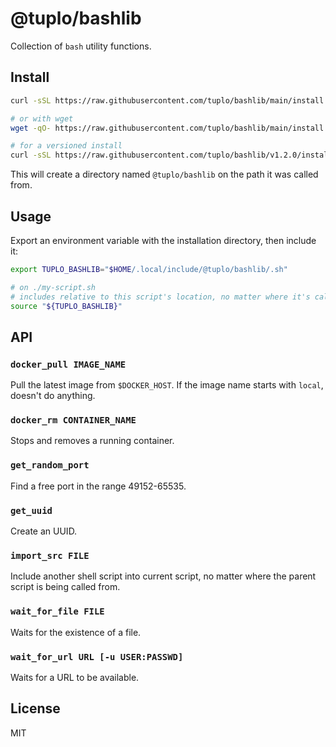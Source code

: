 # @tuplo/bashlib

Collection of `bash` utility functions.

## Install

```bash
curl -sSL https://raw.githubusercontent.com/tuplo/bashlib/main/install.sh | bash

# or with wget
wget -qO- https://raw.githubusercontent.com/tuplo/bashlib/main/install.sh | bash

# for a versioned install
curl -sSL https://raw.githubusercontent.com/tuplo/bashlib/v1.2.0/install.sh | bash

```

This will create a directory named `@tuplo/bashlib` on the path it was called from.

## Usage

Export an environment variable with the installation directory, then include it:

```bash
export TUPLO_BASHLIB="$HOME/.local/include/@tuplo/bashlib/.sh"

# on ./my-script.sh
# includes relative to this script's location, no matter where it's called from
source "${TUPLO_BASHLIB}"
```

## API

### `docker_pull IMAGE_NAME`

Pull the latest image from `$DOCKER_HOST`. If the image name starts with `local`, doesn't do anything.

### `docker_rm CONTAINER_NAME`

Stops and removes a running container.

### `get_random_port`

Find a free port in the range 49152-65535.

### `get_uuid`

Create an UUID.

### `import_src FILE`

Include another shell script into current script, no matter where the parent script is being called from.

### `wait_for_file FILE`

Waits for the existence of a file.

### `wait_for_url URL [-u USER:PASSWD]`

Waits for a URL to be available.

## License

MIT
